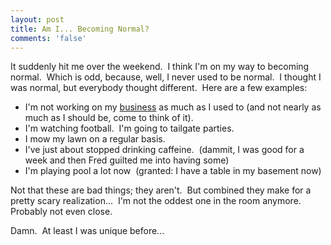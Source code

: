 ```yaml
---
layout: post
title: Am I... Becoming Normal?
comments: 'false'
---
```

<p>It suddenly hit me over the weekend.  I think I'm on my way to becoming normal.  Which is odd, because, well, I never used to be normal.  I thought I was normal, but everybody thought different.  Here are a few examples:</p>
<ul>
    <li>I'm not working on my <a href="https://www.cartoli.com/">business</a> as much as I used to (and not nearly as much as I should be, come to think of it).</li>
    <li>I'm watching football.  I'm going to tailgate parties.</li>
    <li>I mow my lawn on a regular basis.</li>
    <li>I've just about stopped drinking caffeine.  (dammit, I was good for a week and then Fred guilted me into having some)</li>
    <li>I'm playing pool a lot now  (granted: I have a table in my basement now)</li>
</ul>
<p>Not that these are bad things; they aren't.  But combined they make for a pretty scary realization...  I'm not the oddest one in the room anymore.  Probably not even close.</p>
<p>Damn.  At least I was unique before...</p>
